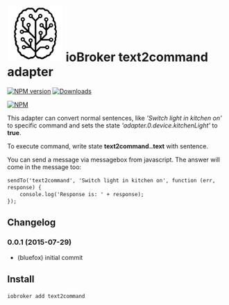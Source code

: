 ![Logo](admin/text2command.png)
ioBroker text2command adapter
=================

[![NPM version](http://img.shields.io/npm/v/iobroker.text2command.svg)](https://www.npmjs.com/package/iobroker.text2command)
[![Downloads](https://img.shields.io/npm/dm/iobroker.text2command.svg)](https://www.npmjs.com/package/iobroker.text2command)

[![NPM](https://nodei.co/npm/iobroker.text2command.png?downloads=true)](https://nodei.co/npm/iobroker.text2command/)

This adapter can convert normal sentences, like *'Switch light in kitchen on'* to specific command and sets the state *'adapter.0.device.kitchenLight'* to **true**.

To execute command, write state **text2command.<INSTANCE>.text** with sentence.

You can send a message via messagebox from javascript. The answer will come in the message too:

```
sendTo('text2command', 'Switch light in kitchen on', function (err, response) {
    console.log('Response is: ' + response);
});
```


## Changelog


### 0.0.1 (2015-07-29)
* (bluefox) initial commit

## Install

```iobroker add text2command```
